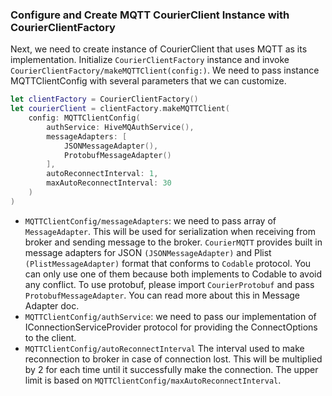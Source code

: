 ### Configure and Create MQTT CourierClient Instance with CourierClientFactory

Next, we need to create instance of CourierClient that uses MQTT as its implementation. Initialize `CourierClientFactory` instance and invoke `CourierClientFactory/makeMQTTClient(config:)`. We need to pass instance MQTTClientConfig with several parameters that we can customize. 

```swift
let clientFactory = CourierClientFactory()
let courierClient = clientFactory.makeMQTTClient(
    config: MQTTClientConfig(
        authService: HiveMQAuthService(),
        messageAdapters: [
            JSONMessageAdapter(),
            ProtobufMessageAdapter()
        ],
        autoReconnectInterval: 1,
        maxAutoReconnectInterval: 30
    )
)
```

- `MQTTClientConfig/messageAdapters`: we need to pass array of `MessageAdapter`. This will be used for serialization when receiving from broker and sending message to the broker. `CourierMQTT` provides built in message adapters for JSON `(JSONMessageAdapter)` and Plist `(PlistMessageAdapter)` format that conforms to `Codable` protocol. You can only use one of them because both implements to Codable to avoid any conflict. To use protobuf, please import `CourierProtobuf` and pass `ProtobufMessageAdapter`. You can read more about this in Message Adapter doc.
- `MQTTClientConfig/authService`: we need to pass our implementation of IConnectionServiceProvider protocol for providing the ConnectOptions to the client.
- `MQTTClientConfig/autoReconnectInterval` The interval used to make reconnection to broker in case of connection lost. This will be multiplied by 2 for each time until it successfully make the connection. The upper limit is based on `MQTTClientConfig/maxAutoReconnectInterval`.